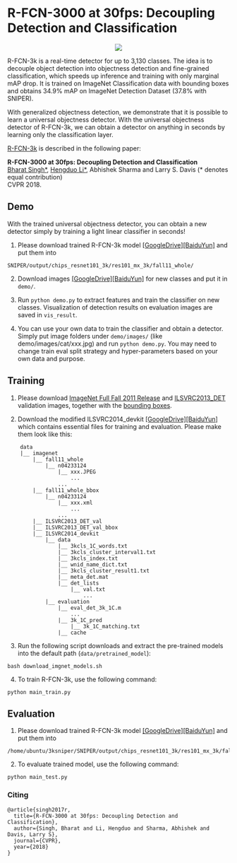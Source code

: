 # R-FCN-3000 at 30fps: Decoupling Detection and Classification

<p align="center">
<img src="http://legacydirs.umiacs.umd.edu/~najibi/github_readme_files/rfcn_3k.png" />
 </p>

R-FCN-3k is a real-time detector for up to 3,130 classes. The idea is to decouple object detection into objectness detection and fine-grained classification, which speeds up inference and training with only marginal mAP drop. It is trained on ImageNet Classification data with bounding boxes and obtains 34.9% mAP on ImageNet Detection Dataset (37.8% with SNIPER).

With generalized objectness detection, we demonstrate that it is possible to learn a universal objectness detector. With the universal objectness detector of R-FCN-3k, we can obtain a detector on anything in seconds by learning only the classification layer.

[R-FCN-3k](https://arxiv.org/abs/1712.01802) is described in the following paper:

<b>R-FCN-3000 at 30fps: Decoupling Detection and Classification</b> <br>
[Bharat Singh*](https://github.com/bharatsingh430), [Hengduo Li*](https://github.com/henrylee2570), Abhishek Sharma and Larry S. Davis (* denotes equal contribution) <br>
CVPR 2018.



## Demo

With the trained universal objectness detector, you can obtain a new detector simply by training a light linear classifier in seconds!

1. Please download trained R-FCN-3k model [[GoogleDrive]](https://drive.google.com/file/d/10QOmpklDcY2eO-Lfc3IjY0b9XcTEiYY8/view?usp=sharing)[[BaiduYun]](https://pan.baidu.com/s/1JdxL6B1K3HD_8DjWcrAOwQ) and put them into
```
SNIPER/output/chips_resnet101_3k/res101_mx_3k/fall11_whole/
```

2. Download images [[GoogleDrive]](https://drive.google.com/open?id=1fYsCF6q-bctZMNrLPQkNHJEVxL5LpnYM)[[BaiduYun]](https://pan.baidu.com/s/13HmwE8NdksogxTJb_gFwiw) for new classes and put it in `demo/`.

3. Run `python demo.py` to extract features and train the classifier on new classes. Visualization of detection results on evaluation images are saved in `vis_result`.

4. You can use your own data to train the classifier and obtain a detector. Simply put image folders under `demo/images/` (like demo/images/cat/xxx.jpg) and run `python demo.py`. You may need to change train eval split strategy and hyper-parameters based on your own data and purpose.

## Training

1. Please download [ImageNet Full Fall 2011 Release](http://academictorrents.com/details/564a77c1e1119da199ff32622a1609431b9f1c47/tech&dllist=1) and [ILSVRC2013_DET](http://www.image-net.org/challenges/LSVRC/2013/download-images-rpa) validation images, together with the [bounding boxes](http://image-net.org/download-bboxes).

2. Download the modified ILSVRC2014_devkit [[GoogleDrive]](https://drive.google.com/open?id=1hEG-GmMrvp--hWRU41RMBLB3gL-IdXs9)[[BaiduYun]](https://pan.baidu.com/s/1wEku413rss02YQ_R39gNGA) which contains essential files for training and evaluation. Please make them look like this:

```
    data
    |__ imagenet
        |__ fall11_whole
            |__ n04233124
                |__ xxx.JPEG
                    ...
                ...
        |__ fall11_whole_bbox
            |__ n04233124
                |__ xxx.xml
                    ...
                ...
        |__ ILSVRC2013_DET_val
        |__ ILSVRC2013_DET_val_bbox
        |__ ILSVRC2014_devkit
            |__ data
                |__ 3kcls_1C_words.txt
                |__ 3kcls_cluster_interval1.txt
                |__ 3kcls_index.txt
                |__ wnid_name_dict.txt
                |__ 3kcls_cluster_result1.txt
                |__ meta_det.mat
                |__ det_lists
                    |__ val.txt
                        ...
            |__ evaluation
                |__ eval_det_3k_1C.m
                    ...
                |__ 3k_1C_pred
                    |__ 3k_1C_matching.txt
                |__ cache
```


3. Run the following script downloads and extract the pre-trained models into the default path (```data/pretrained_model```):
```
bash download_imgnet_models.sh
```

4. To train R-FCN-3k, use the following command:
```
python main_train.py
```

## Evaluation

1. Please download trained R-FCN-3k model [[GoogleDrive]](https://drive.google.com/file/d/10QOmpklDcY2eO-Lfc3IjY0b9XcTEiYY8/view?usp=sharing)[[BaiduYun]](https://pan.baidu.com/s/1JdxL6B1K3HD_8DjWcrAOwQ) and put them into
```
/home/ubuntu/3ksniper/SNIPER/output/chips_resnet101_3k/res101_mx_3k/fall11_whole/
```

2. To evaluate trained model, use the following command:
```
python main_test.py
```

### Citing
```
@article{singh2017r,
  title={R-FCN-3000 at 30fps: Decoupling Detection and Classification},
  author={Singh, Bharat and Li, Hengduo and Sharma, Abhishek and Davis, Larry S},
  journal={CVPR},
  year={2018}
}
```
